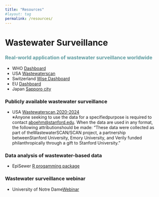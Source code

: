 ```yaml
---
title: "Resources"
#layout: tag
permalink: /resources/
---
```


# Wastewater Surveillance
### <span style="color:#5E9CA0;">Real-world application of wastewater surveillance worldwide</span>
- WHO [Dashboard](https://data.who.int/dashboards/covid19/wastewater#:~:text=Monitoring%20the%20concentration%20levels%20of,are%20still%20infectious%20to%20others.)
- USA [Wastewaterscan](https://data.wastewaterscan.org/)  
- Switzerland [Wise Dashboard](https://wise.ethz.ch/)  
- EU [Dashboard](https://arcgis.jrc.ec.europa.eu/portal/apps/dashboards/e296cdf0c0d042e6b60b07a351f2dc5c)  
- Japan [Sapporo city](https://www.city.sapporo.jp.e.ain.hp.transer.com/gesui/surveillance.html)  

### Publicly available wastewater surveillance
- USA [Wastewaterscan,2020-2024](chrome-extension://efaidnbmnnnibpcajpcglclefindmkaj/https://pmc.ncbi.nlm.nih.gov/articles/PMC11662017/pdf/41597_2024_Article_4257.pdf)  
※Anyone seeking to use the data for a specifiedpurpose is required to contact aboehm@stanford.edu. When the data are used in any format, the following attributionshould be made: “These data were collected as part of theWastewaterSCAN/SCAN project, a partnership betweenStanford University, Emory University, and Verily funded philanthropically through a gift to Stanford University.”

### Data analysis of wastewater-based data
- EpiSewer [R progamming package](https://github.com/adrian-lison/EpiSewer)

### Wastewater surveillance webinar
- University of Notre Dame[Webinar](https://sites.nd.edu/rcn-wastewater-sarscov2/webinar-series/)




